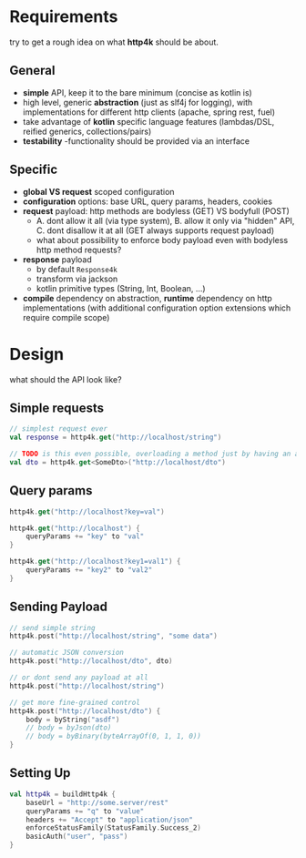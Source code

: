 
# Requirements

try to get a rough idea on what **http4k** should be about.

## General

* **simple** API, keep it to the bare minimum (concise as kotlin is)
* high level, generic **abstraction** (just as slf4j for logging), with implementations for different http clients (apache, spring rest, fuel) 
* take advantage of **kotlin** specific language features (lambdas/DSL, reified generics, collections/pairs)
* **testability** -functionality should be provided via an interface

## Specific

* **global VS request** scoped configuration
* **configuration** options: base URL, query params, headers, cookies
* **request** payload: http methods are bodyless (GET) VS bodyfull (POST)
    * A. dont allow it all (via type system), B. allow it only via "hidden" API, C. dont disallow it at all (GET always supports request payload)
    * what about possibility to enforce body payload even with bodyless http method requests?
* **response** payload
    * by default `Response4k`
    * transform via jackson
    * kotlin primitive types (String, Int, Boolean, ...)
* **compile** dependency on abstraction, **runtime** dependency on http implementations (with additional configuration option extensions which require compile scope)

# Design

what should the API look like?

## Simple requests

```kotlin
// simplest request ever
val response = http4k.get("http://localhost/string")

// TODO is this even possible, overloading a method just by having an additional type parameter?!
val dto = http4k.get<SomeDto>("http://localhost/dto")
```

## Query params

```kotlin
http4k.get("http://localhost?key=val")

http4k.get("http://localhost") {
    queryParams += "key" to "val"
}

http4k.get("http://localhost?key1=val1") {
    queryParams += "key2" to "val2"
}
```

## Sending Payload

```kotlin
// send simple string
http4k.post("http://localhost/string", "some data")

// automatic JSON conversion
http4k.post("http://localhost/dto", dto)

// or dont send any payload at all
http4k.post("http://localhost/string")

// get more fine-grained control
http4k.post("http://localhost/dto") {
    body = byString("asdf")
    // body = byJson(dto)
    // body = byBinary(byteArrayOf(0, 1, 1, 0))
}
```

## Setting Up

```kotlin
val http4k = buildHttp4k {
    baseUrl = "http://some.server/rest"
    queryParams += "q" to "value"
    headers += "Accept" to "application/json"
    enforceStatusFamily(StatusFamily.Success_2)
    basicAuth("user", "pass")
}
```
